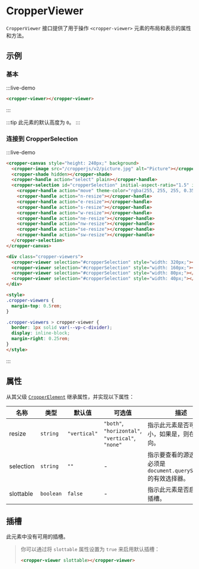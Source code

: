 # CropperViewer

`CropperViewer` 接口提供了用于操作 `<cropper-viewer>` 元素的布局和表示的属性和方法。

## 示例

### 基本

:::live-demo

```html
<cropper-viewer></cropper-viewer>
```

:::

:::tip
此元素的默认高度为 `0`。
:::

### 连接到 CropperSelection

:::live-demo

```html
<cropper-canvas style="height: 240px;" background>
  <cropper-image src="/cropperjs/v2/picture.jpg" alt="Picture"></cropper-image>
  <cropper-shade hidden></cropper-shade>
  <cropper-handle action="select" plain></cropper-handle>
  <cropper-selection id="cropperSelection" initial-aspect-ratio="1.5" initial-coverage="0.5" movable resizable>
    <cropper-handle action="move" theme-color="rgba(255, 255, 255, 0.35)"></cropper-handle>
    <cropper-handle action="n-resize"></cropper-handle>
    <cropper-handle action="e-resize"></cropper-handle>
    <cropper-handle action="s-resize"></cropper-handle>
    <cropper-handle action="w-resize"></cropper-handle>
    <cropper-handle action="ne-resize"></cropper-handle>
    <cropper-handle action="nw-resize"></cropper-handle>
    <cropper-handle action="se-resize"></cropper-handle>
    <cropper-handle action="sw-resize"></cropper-handle>
  </cropper-selection>
</cropper-canvas>

<div class="cropper-viewers">
  <cropper-viewer selection="#cropperSelection" style="width: 320px;"></cropper-viewer>
  <cropper-viewer selection="#cropperSelection" style="width: 160px;"></cropper-viewer>
  <cropper-viewer selection="#cropperSelection" style="width: 80px;"></cropper-viewer>
  <cropper-viewer selection="#cropperSelection" style="width: 40px;"></cropper-viewer>
</div>

<style>
.cropper-viewers {
  margin-top: 0.5rem;
}

.cropper-viewers > cropper-viewer {
  border: 1px solid var(--vp-c-divider);
  display: inline-block;
  margin-right: 0.25rem;
}
</style>
```

:::

## 属性

从其父级 [`CropperElement`](cropper-element.html) 继承属性，并实现以下属性：

| 名称 | 类型 | 默认值 | 可选值 | 描述 |
| --- | --- | --- | --- | --- |
| resize | `string` | `"vertical"` | `"both"`, `"horizontal"`, `"vertical"`, `"none"` | 指示此元素是否可调整大小，如果是，则在哪个方向。 |
| selection | `string` | `""` | - | 指示要查看的源选区。它必须是 `document.querySelector` 的有效选择器。 |
| slottable | `boolean` | `false` | - | 指示此元素是否启用默认插槽。 |

## 插槽

此元素中没有可用的插槽。

> 你可以通过将 `slottable` 属性设置为 `true` 来启用默认插槽：
>
> ```html
> <cropper-viewer slottable></cropper-viewer>
> ```
